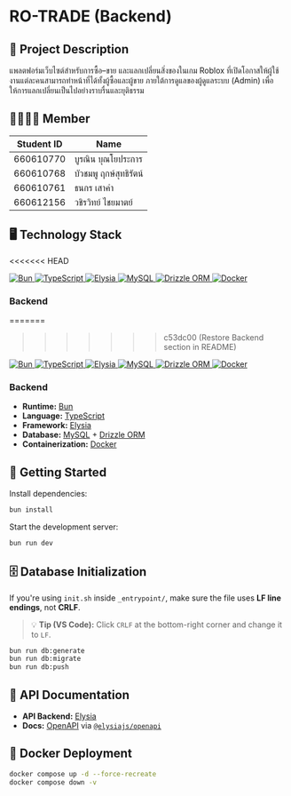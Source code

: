 # RO-TRADE (Backend)

## 🧾 Project Description

แพลตฟอร์มเว็บไซต์สำหรับการซื้อ–ขาย และแลกเปลี่ยนสิ่งของในเกม Roblox ที่เปิดโอกาสให้ผู้ใช้งานแต่ละคนสามารถทำหน้าที่ได้ทั้งผู้ซื้อและผู้ขาย ภายใต้การดูแลของผู้ดูแลระบบ (Admin) เพื่อให้การแลกเปลี่ยนเป็นไปอย่างราบรื่นและยุติธรรม

## 👨‍👩‍👧‍👦 Member

| Student ID | Name                   |
| ---------- | ---------------------- |
| 660610770  | บูรณิน บุณโยประการ     |
| 660610768  | บัวชมพู ฤกษ์สุทธิรัตน์ |
| 660610761  | ธนกร เสาคำ             |
| 660612156  | วชิรวิทย์ ไชยมาตย์     |

## 🖥️ Technology Stack
<<<<<<< HEAD

<p align="left">
  <a href="https://bun.sh/" target="_blank">
    <img src="https://img.shields.io/badge/Runtime-Bun-%23000000?logo=bun&logoColor=white" alt="Bun" />
  </a>
  <a href="https://www.typescriptlang.org/" target="_blank">
    <img src="https://img.shields.io/badge/Language-TypeScript-%233178C6?logo=typescript&logoColor=white" alt="TypeScript" />
  </a>
  <a href="https://elysiajs.com/" target="_blank">
    <img src="https://img.shields.io/badge/Framework-Elysia-%2300A8E8?logo=bun&logoColor=white" alt="Elysia" />
  </a>
  <a href="https://www.mysql.com/" target="_blank">
    <img src="https://img.shields.io/badge/Database-MySQL-%234479A1?logo=mysql&logoColor=white" alt="MySQL" />
  </a>
  <a href="https://orm.drizzle.team/" target="_blank">
    <img src="https://img.shields.io/badge/ORM-Drizzle%20ORM-%23F15B2A?logo=drizzle&logoColor=white" alt="Drizzle ORM" />
  </a>
  <a href="https://www.docker.com/" target="_blank">
    <img src="https://img.shields.io/badge/Container-Docker-%232496ED?logo=docker&logoColor=white" alt="Docker" />
  </a>
</p>

### Backend

=======
>>>>>>> c53dc00 (Restore Backend section in README)
<p align="left">
  <a href="https://bun.sh/" target="_blank">
    <img src="https://img.shields.io/badge/Runtime-Bun-%23000000?logo=bun&logoColor=white" alt="Bun" />
  </a>
  <a href="https://www.typescriptlang.org/" target="_blank">
    <img src="https://img.shields.io/badge/Language-TypeScript-%233178C6?logo=typescript&logoColor=white" alt="TypeScript" />
  </a>
  <a href="https://elysiajs.com/" target="_blank">
    <img src="https://img.shields.io/badge/Framework-Elysia-%2300A8E8?logo=bun&logoColor=white" alt="Elysia" />
  </a>
  <a href="https://www.mysql.com/" target="_blank">
    <img src="https://img.shields.io/badge/Database-MySQL-%234479A1?logo=mysql&logoColor=white" alt="MySQL" />
  </a>
  <a href="https://orm.drizzle.team/" target="_blank">
    <img src="https://img.shields.io/badge/ORM-Drizzle%20ORM-%23F15B2A?logo=drizzle&logoColor=white" alt="Drizzle ORM" />
  </a>
  <a href="https://www.docker.com/" target="_blank">
    <img src="https://img.shields.io/badge/Container-Docker-%232496ED?logo=docker&logoColor=white" alt="Docker" />
  </a>
</p>

### Backend



- **Runtime:** [Bun](https://bun.sh/)
- **Language:** [TypeScript](https://www.typescriptlang.org/)
- **Framework:** [Elysia](https://elysiajs.com/)
- **Database:** [MySQL](https://www.mysql.com/) + [Drizzle ORM](https://orm.drizzle.team/)
- **Containerization:** [Docker](https://www.docker.com/)

## 🚀 Getting Started

Install dependencies:

```bash
bun install
```

Start the development server:

```bash
bun run dev
```

## 🗄️ Database Initialization

If you're using `init.sh` inside `_entrypoint/`, make sure the file uses **LF line endings**, not **CRLF**.

> 💡 **Tip (VS Code):** Click `CRLF` at the bottom-right corner and change it to `LF`.

```bash
bun run db:generate
bun run db:migrate
bun run db:push
```

## 🧪 API Documentation

- **API Backend:** [Elysia](https://elysiajs.com/)
- **Docs:** [OpenAPI](https://www.openapis.org/) via [`@elysiajs/openapi`](https://github.com/elysiajs/openapi)

## 🐳 Docker Deployment

```bash
docker compose up -d --force-recreate
docker compose down -v
```
